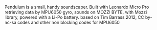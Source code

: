 Pendulum is a small, handy soundscaper.
Built with Leonardo Micro Pro retrieving data by MPU6050 gyro, 
sounds on MOZZI BYTE, with Mozzi library,
powered with a Li-Po battery.
based on Tim Barrass 2012, CC by-nc-sa codes
and other non blocking codes for MPU6050
